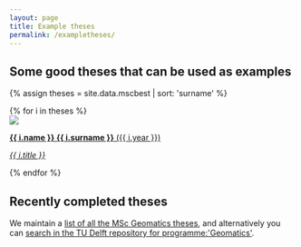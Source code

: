 ```yaml
---
layout: page
title: Example theses
permalink: /exampletheses/
---
```


## Some good theses that can be used as examples

{% assign theses = site.data.mscbest | sort: 'surname' %}

<div class="row">
{% for i in theses %}
  <div class="col s12 m4">
    <a href="{{ i.link }}">
    <div class="card">
      <div class="card-image">
        <img src="img/{{ i.image }}">
      </div>
      <div class="card-content">
        <p><b>{{ i.name }} {{ i.surname }}</b> ({{ i.year }})</p>
        <p><i>{{ i.title }}</i></p>
      </div>
    </div>
    </a>
  </div>
  {% endfor %}
</div>


## Recently completed theses

We maintain a [list of all the MSc Geomatics theses](http://www.tudelft.nl/en/study/master-of-science/master-programmes/geomatics/programme/graduation-project/finished-msc-thesis-projects/), and alternatively you can [search in the TU Delft repository for programme:'Geomatics'](http://repository.tudelft.nl/search/ir/?sort=date&q=programme%3A%22Geomatics%22&rows=20&start=0&fmt=&faculty=&department=&type=&year=&classification=&publisher=&jel_classification=).
  
